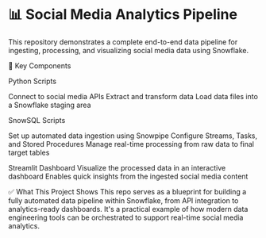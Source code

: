# 📊 Social Media Analytics Pipeline
This repository demonstrates a complete end-to-end data pipeline for ingesting, processing, and visualizing social media data using Snowflake.

🔧 Key Components

Python Scripts

Connect to social media APIs
Extract and transform data
Load data files into a Snowflake staging area

SnowSQL Scripts

Set up automated data ingestion using Snowpipe
Configure Streams, Tasks, and Stored Procedures
Manage real-time processing from raw data to final target tables

Streamlit Dashboard
Visualize the processed data in an interactive dashboard
Enables quick insights from the ingested social media content

✅ What This Project Shows
This repo serves as a blueprint for building a fully automated data pipeline within Snowflake, from API integration to analytics-ready dashboards. It's a practical example of how modern data engineering tools can be orchestrated to support real-time social media analytics.
